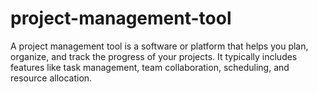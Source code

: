 # project-management-tool
A project management tool is a software or platform that helps you plan, organize, and track the progress of your projects. It typically includes features like task management, team collaboration, scheduling, and resource allocation.
